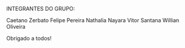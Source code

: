 INTEGRANTES DO GRUPO: 

Caetano Zerbato
Felipe Pereira
Nathalia Nayara
Vitor Santana
Willian Oliveira

Obrigado a todos! 
